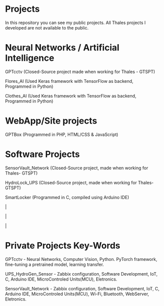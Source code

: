 # **Projects**
In this repository you can see my public projects.
All Thales projects I developed are not available to the public.

# Neural Networks / Artificial Intelligence
GPTcctv (Closed-Source project made when working for Thales - GTSPT)

Flores_AI (Used Keras framework with TensorFlow as backend, Programmed in Python)

Clothes_AI (Used Keras framework with TensorFlow as backend, Programmed in Python)
# WebApp/Site projects
GPTBox (Programmed in PHP, HTML/CSS & JavaScript)

# Software Projects
SensorVault_Network (Closed-Source project, made when working for Thales- GTSPT)

HydroLock_UPS (Closed-Source project, made when working for Thales- GTSPT)

SmartLocker (Programmed in C, compiled using Arduino IDE)

|

|

|
# Private Projects Key-Words
GPTcctv - Neural Networks, Computer Vision, Python. PyTorch framework, fine-tuning a pretrained model, learning transfer.

UPS_HydroGen_Sensor - Zabbix configuration, Software Development, IoT, C, Arduino IDE, MicroControled Units(MCU), Eletronics.

SensorVault_Network - Zabbix configuration, Software Development, IoT, C, Arduino IDE, MicroControled Units(MCU), Wi-Fi, Bluetooth, WebServer, Eletronics.
